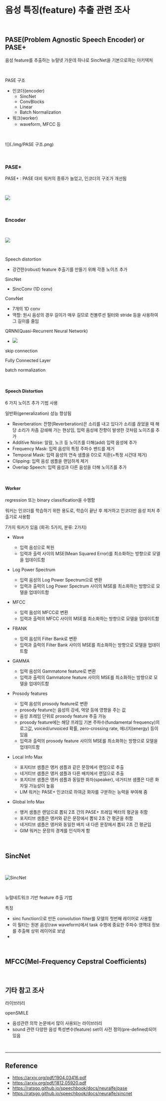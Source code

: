# 음성 특징(feature) 추출 관련 조사









<br/>

## PASE(Problem Agnostic Speech Encoder) or PASE+

음성 feature를 추출하는 뉴럴넷 가운데 하나로 SincNet을 기본으로하는 아키텍처

<br/>

PASE 구조

- 인코더(encoder)
  -  SincNet
  - ConvBlocks
  - Linear
  - Batch Normalization
- 워크(worker)
  - waveform, MFCC 등

<br/>



![](./img/PASE 구조.png)







<br/>

### PASE+

PASE+ : PASE 대비 워커의 종류가 늘었고, 인코더의 구조가 개선됨

<br/>

![](./img/PASE+구조.png)

<br/>

### Encoder



<br/>

![](./img/PASE+_endocer.png)

<br/>

Speech distortion

- 강건한(robust) feature 추출기를 만들기 위해 각종 노이즈 추가

SincNet

- SincConv (1D conv)

ConvNet

- 7개의 1D conv
- 역할: 원시 음성의 경우 길이가 매우 길므로 컨볼루션 필터와 stride 등을 사용하여 그 길이를 줄임

QRNN(Quasi-Recurrent Neural Network)

- ![](./img/PASE+_qrnn.png)

skip connection

Fully Connected Layer

batch normalization



<br/>

#### Speech Distortion

6 가지 노이즈 추가 기법 사용

일반화(generalization) 성능 향상됨

- Reverberation: 잔향(Reverberation)은 소리를 내고 있다가 소리를 끊었을 때 해당 소리가 차츰 감쇄해 가는 현상임, 입력 음성에 잔향이 발생한 것처럼 노이즈를 추가 
- Additive Noise: 알람, 노크 등 노이즈를 더해(add) 입력 음성에 추가
- Frequency Mask: 입력 음성의 특정 주파수 밴드를 제거
- Temporal Mask: 입력 음성의 연속 샘플을 0으로 치환(=특정 시간대 제거)
- Clipping: 입력 음성 샘플을 랜덤하게 제거
- Overlap Speech: 입력 음성과 다른 음성을 더해 노이즈를 추가



<br/>

#### Worker

regression 또는 binary classification을 수행함

워커는 인코더를 학습하기 위한 용도로, 학습이 끝난 후 제거하고 인코더만 음성 피처 추출기로 사용함

7가지 워커가 있음 (회귀: 5가지, 분류: 2가지)

- Wave
  - 입력 음성으로 복원
  - 입력과 출력 사이의 MSE(Mean Squared Error)를 최소화하는 방향으로 모델을 업데이트함
- Log Power Spectrum
  - 입력 음성의 Log Power Spectrum으로 변환
  - 입력과 출력의 Log Power Spectrum 사이의 MSE를 최소화하는 방향으로 모델을 업데이트함

- MFCC
  - 입력 음성의 MFCC로 변환
  - 입력과 출력의 MFCC 사이의 MSE를 최소화하는 방향으로 모델을 업데이트함

- FBANK
  - 입력 음성의 Filter Bank로 변환
  - 입력과 출력의 Filter Bank 사이의 MSE를 최소화하는 방향으로 모델을 업데이트함

- GAMMA
  - 입력 음성의 Gammatone feature로 변환
  - 입력과 출력의 Gammatone feature 사이의 MSE를 최소화하는 방향으로 모델을 업데이트함

- Prosody features
  - 입력 음성의 prosody feature로 변환
  - prosody feature는 음성의 강세, 억양 등에 영향을 주는 값
  - 음성 프레임 단위로 prosody feature 추출 가능
  - prosody feature에는 해당 프레임 기본 주파수(fundamental frequency)의 로그값, voiced/unvoiced 확률, zero-crossing rate, 에너지(energy) 등이 있음
  - 입력과 출력의 prosody feature 사이의 MSE를 최소화하는 방향으로 모델을 업데이트함

- Local Info Max
  - 포지티브 샘플은 앵커 샘플과 같은 문장에서 랜덤으로 추출
  - 네거티브 샘플은 앵커 샘플과 다른 배치에서 랜덤으로 추출
  - 포지티브 샘플은 앵커 샘플과 동일한 화자(speaker), 네거티브 샘플은 다른 화자일 가능성이 높음
  - LIM 워커는 PASE+ 인코더로 하여금 화자를 구분하는 능력을 부여해 줌
- Global Info Max
  - 앵커 샘플은 랜덤으로 뽑되 2초 간의 PASE+ 프레임 벡터의 평균을 취함
  - 포지티브 샘플은 앵커와 같은 문장에서 뽑되 2초 간 평균을 취함
  - 네거티브 샘플은 앵커와 동일한 배치 내 다른 문장에서 뽑되 2초 간 평균임
  - GIM 워커는 문장의 경계를 인식하게 함



<br/>



## SincNet

<br/>

![SincNet](./img/sincNet.png)

<br/>



뉴럴네트워크 기반 feature 추출 기법



특징

- sinc function으로 만든 convolution filter를 모델의 첫번째 레이어로 사용함 
- 이 필터는 원본 음성(raw waveform)에서 task 수행에 중요한 주파수 영역대 정보를 추출해 상위 레이어로 보냄
- 





<br/>

## MFCC(Mel-Frequency Cepstral Coefficients)





















<br/>

## 기타 참고 조사



라이브러리

openSMILE

- 음성관련 의학 논문에서 많이 사용되는 라이브러리
- sound 관련 다양한 음성 특성변수(feature) set이 사전 정의(pre-defined)되어 있음









<br/>

---------

## Reference

- https://arxiv.org/pdf/1904.03416.pdf
- https://arxiv.org/pdf/1812.05920.pdf
- https://ratsgo.github.io/speechbook/docs/neuralfe/pase
- https://ratsgo.github.io/speechbook/docs/neuralfe/sincnet